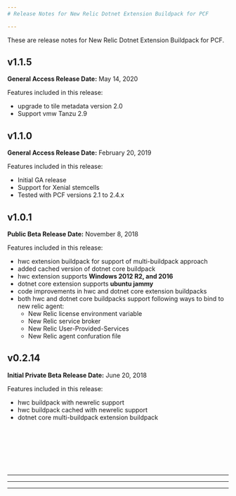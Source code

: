 ```yaml
---
# Release Notes for New Relic Dotnet Extension Buildpack for PCF

---
```


These are release notes for New Relic Dotnet Extension Buildpack for PCF.


## <a id="ver-v1.1.5"></a> v1.1.5
<strong>General Access Release Date:</strong> May 14, 2020

Features included in this release:

* upgrade to tile metadata version 2.0
* Support vmw Tanzu 2.9


## <a id="ver-v1.1.0"></a> v1.1.0
<strong>General Access Release Date:</strong> February 20, 2019

Features included in this release:

* Initial GA release
* Support for Xenial stemcells
* Tested with PCF versions 2.1 to 2.4.x


## <a id="ver-1.0.1"></a> v1.0.1

<strong>Public Beta Release Date:</strong> November 8, 2018

Features included in this release:

* hwc extension buildpack for support of multi-buildpack approach
* added cached version of dotnet core buildpack
* hwc extension supports <strong>Windows 2012 R2, and 2016</strong>
* dotnet core extension supports <strong>ubuntu jammy</strong>
* code improvements in hwc and dotnet core extension buildpacks
* both hwc and dotnet core buildpacks support following ways to bind to new relic agent:
    * New Relic license environment variable
    * New Relic service broker
    * New Relic User-Provided-Services
    * New Relic agent confuration file


## <a id="ver-0.2.14"></a> v0.2.14

<strong>Initial Private Beta Release Date:</strong> June 20, 2018

Features included in this release:

* hwc buildpack with newrelic support
* hwc buildpack cached with newrelic support
* dotnet core multi-buildpack extension buildpack

<br/><br/><br/>
---
---
---
---

